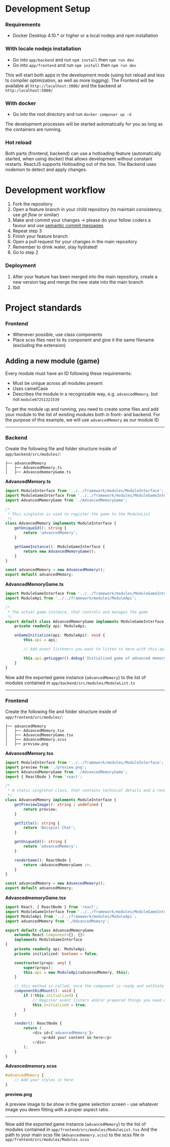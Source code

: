 # Development Setup

### Requirements

- Docker Desktop 4.10.\* or higher or a local nodejs and npm installation

### With locale nodejs installation

- Go into `app/backend` and run `npm install` then `npm run dev`
- Go into `app/frontend` and run `npm install` then `npm run dev`

This will start both apps in the development mode (using hot reload and less ts compiler optimization, as well as more logging).
The Frontend will be available at `http://localhost:3000/` and the backend at `http:/localhost:5000/`

### With docker

- Go into the root directory and run `docker composer up -d`

The development processes will be started automatically for you as long as the containers are running.

### Hot reload

Both parts (frontend, backend) can use a hotloading feature (automatically started, when using docker) that allows development without constant restarts.
ReactJS supports Hotloading out of the box. The Backend uses nodemon to detect and apply changes.

# Development workflow

1. Fork the repository
2. Open a feature branch in your child repository (to maintain consistency, use _git flow_ or similar)
3. Make and commit your changes -> please do your fellow coders a favour and use [semantic commit messages](https://gist.github.com/joshbuchea/6f47e86d2510bce28f8e7f42ae84c716)
4. Repeat step 3
5. Finish your feature branch
6. Open a pull request for your changes in the main repository
7. Remember to drink water, stay hydrated!
8. Go to step 2

### Deployment

1. After your feature has been merged into the main repository, create a new version tag and merge the new state into the main branch
2. tbd

# Project standards

### Frontend

- Whenever possible, use class components
- Place scss files next to its component and give it the same filename (excluding the extension)

## Adding a new module (game)

Every module must have an ID following these requirements:

- Must be unique across all modules present
- Uses camelCase
- Describes the module in a recognizable way, e.g. `advancedMemory`, but not `module67251321539`

To get the module up and running, you need to create some files and add your module to the list of existing modules both in front- and backend. For the purpose of this example, we will use `advancedMemory` as our module ID

<hr>

### Backend

Create the following file and folder structure inside of `app/backend/src/modules/`:

```
├── advancedMemory
│   ├── AdvancedMemory.ts
│   ├── AdvancedmemoryGame.ts
```

**AdvancedMemory.ts**

```typescript
import ModuleInterface from '../../framework/modules/ModuleInterface';
import ModuleGameInterface from '../../framework/modules/ModuleGameInterface';
import AdvancedMemoryGame from './AdvancedMemoryGame';

/*
 * This singleton is used to register the game to the ModuleList
 */
class AdvancedMemory implements ModuleInterface {
	getUniqueId(): string {
		return 'advancedMemory';
	}

	getGameInstance(): ModuleGameInterface {
		return new AdvancedMemoryGame();
	}
}

const advancedMemory = new AdvancedMemory();
export default advancedMemory;
```

**AdvancedMemoryGame.ts**

```typescript
import ModuleGameInterface from '../../framework/modules/ModuleGameInterface';
import ModuleApi from '../../framework/modules/ModuleApi';

/*
 * The actual game instance, that controls and manages the game
 */
export default class AdvancedMemoryGame implements ModuleGameInterface {
	private readonly api: ModuleApi;

	onGameInitialize(api: ModuleApi): void {
		this.api = api;

		// Add event listeners you want to listen to here with this.api.getEventApi().addEventHandler()

		this.api.getLogger().debug('Initialized game of advanced memory');
	}
}
```

Now add the exported game instance (`advancedMemory`) to the list of modules contained in `app/backend/src/modules/ModuleList.ts`

<hr>

### Frontend

Create the following file and folder structure inside of `app/frontend/src/modules/`:

```
├── advancedMemory
│   ├── AdvancedMemory.tsx
│   ├── AdvancedMemoryGame.tsx
│   ├── AdvancedMemory.scss
│   ├── preview.png
```

**AdvancedMemory.tsx**

```typescript jsx
import ModuleInterface from '../../framework/modules/ModuleInterface';
import preview from './preview.png';
import AdvancedMemoryGame from './AdvancedMemoryGame';
import { ReactNode } from 'react';

/*
 * A static singleton class, that contains technical details and a render method for showing the game
 */
class AdvancedMemory implements ModuleInterface {
	getPreviewImage(): string | undefined {
		return preview;
	}

	getTitle(): string {
		return 'Beispiel Chat';
	}

	getUniqueId(): string {
		return 'advancedMemory';
	}

	renderGame(): ReactNode {
		return <AdvancedMemoryGame />;
	}
}

const advancedMemory = new AdvancedMemory();
export default advancedMemory;
```

**AdvancedmemoryGame.tsx**

```typescript jsx
import React, { ReactNode } from 'react';
import ModuleGameInterface from '../../framework/modules/ModuleGameInterface';
import ModuleApi from '../../framework/modules/ModuleApi';
import advancedMemory from './AdvancedMemory';

export default class AdvancedMemoryGame
	extends React.Component<{}, {}>
	implements ModuleGameInterface
{
	private readonly api: ModuleApi;
	private initialized: boolean = false;

	constructor(props: any) {
		super(props);
		this.api = new ModuleApi(advancedMemory, this);
	}

	// this method is called, once the component is ready and setState can be used
	componentDidMount(): void {
		if (!this.initialized) {
			// Register event listers and/or prepared things you need when the view is ready to render via this.gameApi.addEventHandler()
			this.initialized = true;
		}
	}

	render(): ReactNode {
		return (
			<div id={'advancedMemory'}>
				<p>Add your content in here</p>
			</div>
		);
	}
}
```

**Advancedmemory.scss**

```scss
#advancedMemory {
	// Add your styles in here
}
```

**preview.png**

A preview image to be show in the game selection screen - use whatever image you deem fitting with a proper aspect ratio.

<hr>

Now add the exported game instance (`advancedMemory`) to the list of modules contained in `app/frontend/src/modules/ModuleList.tsx`
And the path to your main scss file (`Advancedmemory.scss`) to the scss file in `app/frontend/src/modules/Modules.scss`
